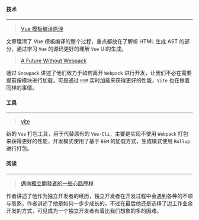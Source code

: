 
#### 技术
---

> [Vue 模板编译原理](https://blog.shenfq.com/2020/vue-%E6%A8%A1%E6%9D%BF%E7%BC%96%E8%AF%91%E5%8E%9F%E7%90%86/)

文章理清了 Vue 模板编译的整个过程，重点都放在了解析 HTML 生成 AST 的部分，通过学习 `Vue` 的源码更好的理解 `Vue` UI的生成。

> [A Future Without Webpack](https://www.pika.dev/blog/pika-web-a-future-without-webpack)

通过 `Snowpack` 讲述了他们致力于如何离开 `Webpack` 进行开发，让我们不必在需要提前按模块进行加载，可是通过 `ESM` 实时加载来获得更好的性能，`Vite` 也在做着同样的事情。


#### 工具
---

> [vite](https://github.com/vitejs/vite)

新的 `Vue` 打包工具，用于代替原有的 `Vue-Cli`，主要是实现不使用 `Webpack` 打包来获得更好的性能，开发模式使用了基于 `ESM` 的加载方式，生成模式使用 `Rollup` 进行打包。


#### 阅读
---

> [邁向獨立開發者的一些心路歷程](https://medium.com/@kingapol/%E9%82%81%E5%90%91%E7%8D%A8%E7%AB%8B%E9%96%8B%E7%99%BC%E8%80%85%E7%9A%84%E4%B8%80%E4%BA%9B%E5%BF%83%E8%B7%AF%E6%AD%B7%E7%A8%8B-11dbd52bd330)

作者讲述了他作为独立开发者的经历，独立开发者在开发过程中会遇到各种的不顺与煎熬，作者讲述了他是如何一步步成长的，不过在最后他还是选择了边工作业余开发的方式，可见成为一个独立开发者有着比我们想象的多的困难。


